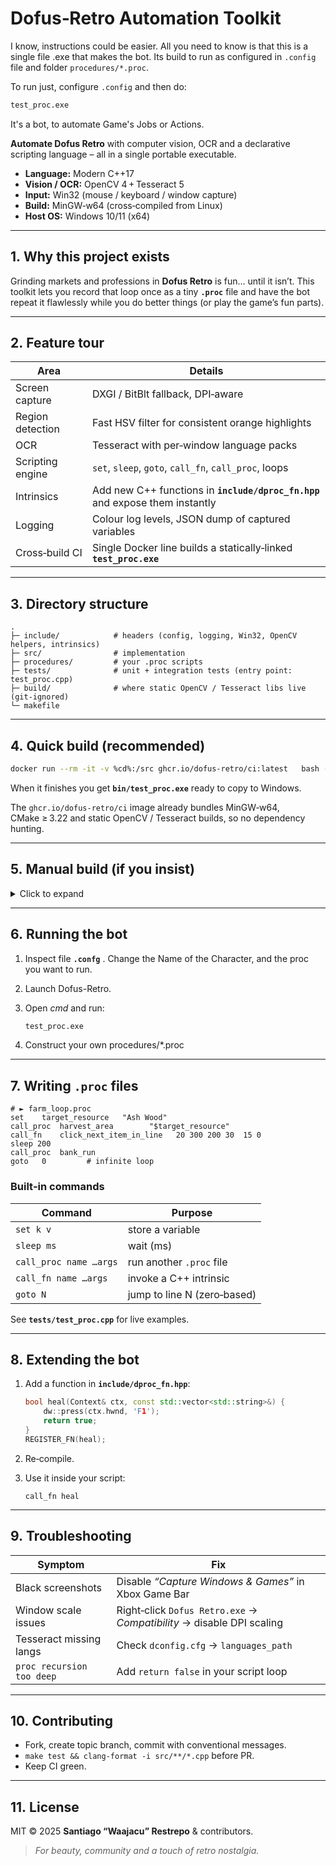 # Dofus‑Retro Automation Toolkit

I know, instructions could be easier. All you need to know is that this is a single file .exe that makes the bot. 
Its build to run as configured in `.config` file and folder `procedures/*.proc`. 

To run just, configure `.config` and then do:

```cmd
test_proc.exe
```

It's a bot, to automate Game's Jobs or Actions.

**Automate Dofus Retro** with computer vision, OCR and a declarative scripting
language – all in a single portable executable.

* **Language:** Modern C++17  
* **Vision / OCR:** OpenCV 4 + Tesseract 5  
* **Input:** Win32 (mouse / keyboard / window capture)  
* **Build:** MinGW‑w64 (cross‑compiled from Linux)  
* **Host OS:** Windows 10/11 (x64)  

---

## 1. Why this project exists

Grinding markets and professions in **Dofus Retro** is fun… until it isn’t.
This toolkit lets you record that loop once as a tiny **`.proc`** file and have
the bot repeat it flawlessly while you do better things (or play the game’s
fun parts).

---

## 2. Feature tour

| Area                       | Details |
|----------------------------|---------|
| Screen capture             | DXGI / BitBlt fallback, DPI‑aware |
| Region detection           | Fast HSV filter for consistent orange highlights |
| OCR                        | Tesseract with per‑window language packs |
| Scripting engine           | `set`, `sleep`, `goto`, `call_fn`, `call_proc`, loops |
| Intrinsics                 | Add new C++ functions in **`include/dproc_fn.hpp`** and expose them instantly |
| Logging                    | Colour log levels, JSON dump of captured variables |
| Cross‑build CI             | Single Docker line builds a statically‑linked **`test_proc.exe`** |

---

## 3. Directory structure

```text
.
├─ include/            # headers (config, logging, Win32, OpenCV helpers, intrinsics)
├─ src/                # implementation
├─ procedures/         # your .proc scripts
├─ tests/              # unit + integration tests (entry point: test_proc.cpp)
├─ build/              # where static OpenCV / Tesseract libs live (git‑ignored)
└─ makefile
```

---

## 4. Quick build (recommended)

```bash
docker run --rm -it -v %cd%:/src ghcr.io/dofus-retro/ci:latest   bash -c "./scripts/bootstrap.sh && make test64 -j$(nproc)"
```

When it finishes you get **`bin/test_proc.exe`** ready to copy to Windows.

The `ghcr.io/dofus-retro/ci` image already bundles MinGW‑w64, CMake ≥ 3.22 and
static OpenCV / Tesseract builds, so no dependency hunting.

---

## 5. Manual build (if you insist)

<details>
<summary>Click to expand</summary>

1. **Container**  
   ```bash
   docker pull debian:11
   docker run --name dofus_retro -it -v %cd%:/src debian:11
   ```

2. **Packages**  
   ```bash
   apt update && apt install -y        git make cmake g++ mingw-w64 python3 pkg-config        --no-install-recommends
   ```

3. **Thread shim**  
   ```bash
   git clone https://github.com/meganz/mingw-std-threads /external/mingw-std-threads
   ```

4. **Static OpenCV / Tesseract**  
   Follow  
   https://github.com/savethebeesandseeds/opencv_mingw  
   https://github.com/savethebeesandseeds/tesseract_mingw  

   Both scripts drop their artefacts in `build/`.

5. **Make**  
   ```bash
   make test64 -j$(nproc)
   ```
</details>

---

## 6. Running the bot

1. Inspect file **`.confg`** . Change the Name of the Character, and the proc you want to run. 
2. Launch Dofus-Retro.
3. Open *cmd* and run:

   ```cmd
   test_proc.exe
   ```
4. Construct your own procedures/*.proc

---

## 7. Writing `.proc` files

```proc
# ► farm_loop.proc
set    target_resource   "Ash Wood"
call_proc  harvest_area        "$target_resource"
call_fn    click_next_item_in_line   20 300 200 30  15 0
sleep 200
call_proc  bank_run
goto   0         # infinite loop
```

### Built‑in commands

| Command | Purpose |
|---------|---------|
| `set k v`                  | store a variable |
| `sleep ms`                 | wait (ms) |
| `call_proc name …args`     | run another `.proc` file |
| `call_fn name …args`       | invoke a C++ intrinsic |
| `goto N`                   | jump to line N (zero‑based) |

See **`tests/test_proc.cpp`** for live examples.

---

## 8. Extending the bot

1. Add a function in **`include/dproc_fn.hpp`**:

   ```cpp
   bool heal(Context& ctx, const std::vector<std::string>&) {
       dw::press(ctx.hwnd, 'F1');
       return true;
   }
   REGISTER_FN(heal);
   ```

2. Re‑compile.
3. Use it inside your script:

   ```proc
   call_fn heal
   ```

---

## 9. Troubleshooting

| Symptom | Fix |
|---------|-----|
| Black screenshots | Disable *“Capture Windows & Games”* in Xbox Game Bar |
| Window scale issues | Right‑click `Dofus Retro.exe` → *Compatibility* → disable DPI scaling |
| Tesseract missing langs | Check `dconfig.cfg` → `languages_path` |
| `proc recursion too deep` | Add `return false` in your script loop |

---

## 10. Contributing

* Fork, create topic branch, commit with conventional messages.  
* `make test && clang-format -i src/**/*.cpp` before PR.  
* Keep CI green.

---

## 11. License

MIT © 2025 **Santiago “Waajacu” Restrepo** & contributors.

> *For beauty, community and a touch of retro nostalgia.*
